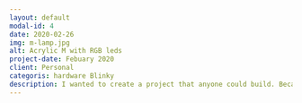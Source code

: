 ```yaml
---
layout: default
modal-id: 4
date: 2020-02-26
img: m-lamp.jpg
alt: Acrylic M with RGB leds
project-date: Febuary 2020
client: Personal
categoris: hardware Blinky
description: I wanted to create a project that anyone could build. Because while hosting an electronics Meetup, I noticed that we were having trouble retaining members over successive weeks. My idea was to create an interesting project that members could progress with over several weeks. That would teach them all of the basics of electronics, so I designed the M lamp.
---
```

